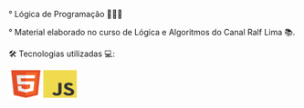 ° Lógica de Programação 👩🏻‍💻


° Material elaborado no curso de Lógica e Algoritmos do Canal Ralf Lima 📚.

🛠 Tecnologias utilizadas 💻:

<img align="left" alt="Ludmilla-Html5" height="50" width="60" src="https://github.com/devicons/devicon/blob/master/icons/html5/html5-original.svg">
<img align="left" alt="Ludmilla-JS" height="50" width="60" src="https://github.com/devicons/devicon/blob/master/icons/javascript/javascript-original.svg">


